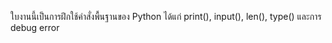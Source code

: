 ใบงานนี้เป็นการฝึกใช้คำสั่งพื้นฐานของ Python ได้แก่ print(), input(), len(), type() และการ debug error
